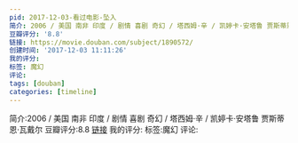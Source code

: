 ```yaml
---
pid: 2017-12-03-看过电影-坠入
简介: 2006 / 美国 南非 印度 / 剧情 喜剧 奇幻 / 塔西姆·辛 / 凯婷卡·安塔鲁 贾斯蒂恩·瓦戴尔
豆瓣评分: '8.8'
链接: https://movie.douban.com/subject/1890572/
创建时间: '2017-12-03 11:11:26'
我的评分:
标签: 魔幻
评论:
tags: [douban]
categories: [timeline]
---
```

简介:2006 / 美国 南非 印度 / 剧情 喜剧 奇幻 / 塔西姆·辛 / 凯婷卡·安塔鲁 贾斯蒂恩·瓦戴尔
豆瓣评分:8.8
[链接](https://movie.douban.com/subject/1890572/)
我的评分:
标签:魔幻
评论:
